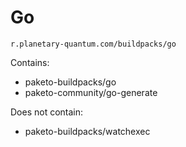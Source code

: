# Go

```
r.planetary-quantum.com/buildpacks/go
```

Contains:

 - paketo-buildpacks/go
 - paketo-community/go-generate

Does not contain:

 - paketo-buildpacks/watchexec